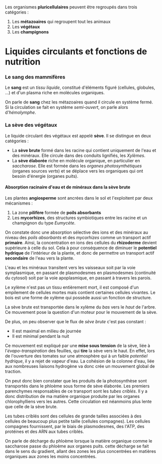 Les organismes **pluricellulaires** peuvent être regroupés dans trois catégories :
1. Les **métazoaires** qui regroupent tout les animaux
2. Les **végétaux**
3. Les **champignons**

# Liquides circulants et fonctions de nutrition

### Le sang des mammifères

Le **sang** est un *tissu liquide*, constitué d'éléments figuré (cellules, globules, ...) et d'un plasma riche en molécules organiques.

On parle de **sang** chez les métazoaires quand il circule en système fermé. Si la circulation se fait en système *semi-ouvert*, on parle alors d'*hémolymphe*.

### La sève des végétaux

Le liquide circulant des végétaux est appelé **sève**. Il se distingue en deux catégories :
 - La **sève brute** formé dans les racine qui contient uniquement de l'eau et des minéraux. Elle circule dans des conduits lignifiés, les *Xylèmes*.
 - La **sève élaborée** riche en molécule organique, en particulier en *saccharose*. Elle est formée dans les *organes photosynthétiques* (organes sources *verts*) et se déplace vers les organiques qui ont besoin d'énergie (organes puits).

#### Absorption racinaire d'eau et de minéraux dans la sève brute

Les plantes **angiosperme** sont ancrées dans le sol et l'exploitent par deux mécanismes :
1. La zone **pilifère** formée de **poils absorbants** 
2. Les **mycorhizes**, des structures symbiotiques entre les racine et un champignon du type *Eumycète*.

On constate donc une absorption sélective des ions et des minéraux au niveau des *poils absorbants* et des *mycorhizes* comme un transport actif **primaire**. Ainsi, la concentration en ions des cellules du **rhizoderme** devient supérieure à celle du sol. Cela à pour conséquence de diminuer le **potentiel hydrique** de l'intérieur de la plante, et donc de permettre un transport actif **secondaire** de l'eau vers la plante.

L'eau et les minéraux transitent vers les vaisseaux soit par la voie symplasmique, en passant de plasmodesmes en plasmodesmes (continuité du cytosol) soit par la voie apoplasmique, en passant à travers les parois.

Le xylème n'est pas un tissu entièrement mort, il est composé d'un empilement de cellules mortes mais contient certaines cellules vivantes. Le bois est une forme de xylème qui possède aussi un fonction de structure.

La sève brute est transportée dans le xylème du *bas* vers le *haut* de l'arbre. Ce mouvement pose la question d'un moteur pour le mouvement de la sève. 

De plus, on peu observer que le flux de *sève brute* c'est pas constant :
 - Il est maximal en milieu de journée
 - Il est minimal pendant la nuit

Ce mouvement est expliqué par une **mise sous tension** de la sève, liée à l'*évapo-transpiration* des feuilles, qui **tire** la sève vers le haut. En effet, lors de l'ouverture des tomates sur une atmosphère qui à un faible *potentiel hydrique*, il y a rejet de vapeur d'eau. La cohésion de la colonne d'eau, liée aux nombreuses liaisons hydrogène va donc crée un mouvement global de traction.

On peut donc bien constater que les produits de la photosynthèse sont transportés dans le phloème sous forme de sève élaborée. Les premiers parenchymes responsables de ce transport sont les *tubes criblés*. Il y a donc distribution de ma matière organique produite par les organes chlorophylliens vers les autres. Cette circulation est néanmoins plus lente que celle de la sève brute.

Les tubes criblés sont des cellules de grande tailles associées à des cellules de beaucoup plus petite taille (cellules compagnes).  Les cellules compagnes fournissent, par le biais de plasmodesmes, des l'ATP, des protéines et des ARN aux tubes criblés.

On parle de décharge du phloème lorsque la matière organique comme le saccharose passe du phloème aux organes puits. cette décharge se fait dans le sens du gradient, allant des zones les plus concentrées en matières organiques aux zones les moins concentrées.







